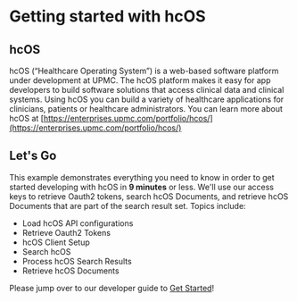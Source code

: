 
# Getting started with hcOS

## hcOS

hcOS (“Healthcare Operating System”) is a web-based software platform under development at UPMC. The hcOS platform makes it easy for app developers to build software solutions that access clinical data and clinical systems. Using hcOS you can build a variety of healthcare applications for clinicians, patients or healthcare administrators. You can learn more about hcOS at [https://enterprises.upmc.com/portfolio/hcos/](https://enterprises.upmc.com/portfolio/hcos/)

## Let's Go

This example demonstrates everything you need to know in order to get started developing with hcOS in **9 minutes** or less. We'll use our access keys to retrieve Oauth2 tokens, search hcOS Documents, and retrieve hcOS Documents that are part of the search result set. Topics include:

* Load hcOS API configurations
* Retrieve Oauth2 Tokens
* hcOS Client Setup
* Search hcOS
* Process hcOS Search Results
* Retrieve hcOS Documents

Please jump over to our developer guide to [Get Started](https://upmc-enterprises.github.io/hcos-documentation/#hcos-getting-started)!
